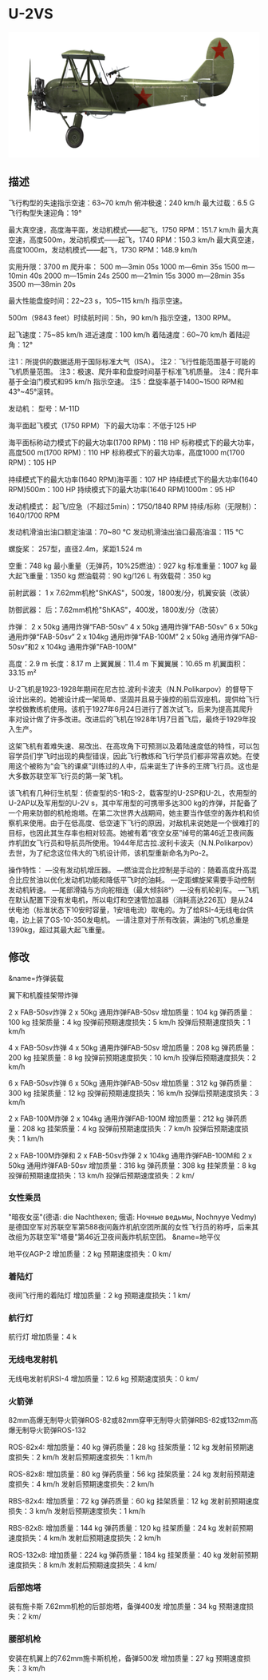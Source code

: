 # U-2VS

![u2vs](../images/u2vs.png)

## 描述


飞行构型的失速指示空速：63~70 km/h
俯冲极速：240 km/h
最大过载：6.5 G
飞行构型失速迎角：19°

最大真空速，高度海平面，发动机模式——起飞，1750 RPM：151.7 km/h
最大真空速，高度500m，发动机模式——起飞，1740 RPM：150.3 km/h
最大真空速，高度1000m，发动机模式——起飞，1730 RPM：148.9 km/h

实用升限：3700 m
爬升率：
500 m—3min 05s
1000 m—6min 35s
1500 m—10min 40s
2000 m—15min 24s
2500 m—21min 15s
3000 m—28min 35s
3500 m—38min 20s

最大性能盘旋时间：22~23 s，105~115 km/h 指示空速。

500m（9843 feet）时续航时间：5h，90 km/h 指示空速，1300 RPM。

起飞速度：75~85 km/h
进近速度：100 km/h
着陆速度：60~70 km/h
着陆迎角：12°

注1：所提供的数据适用于国际标准大气（ISA）。
注2：飞行性能范围基于可能的飞机质量范围。
注3：极速、爬升率和盘旋时间基于标准飞机质量。
注4：爬升率基于全油门模式和95 km/h 指示空速。
注5：盘旋率基于1400~1500 RPM和 43°~45°滚转。

发动机：
型号：M-11D

海平面起飞模式（1750 RPM）下的最大功率：不低于125 HP

海平面标称动力模式下的最大功率(1700 RPM)：118 HP
标称模式下的最大功率，高度500 m(1700 RPM)：110 HP
标称模式下的最大功率，高度1000 m(1700 RPM)：105 HP

持续模式下的最大功率(1640 RPM)海平面：107 HP
持续模式下的最大功率(1640 RPM)500m：100 HP
持续模式下的最大功率(1640 RPM)1000m：95 HP

发动机模式：
起飞/应急（不超过5min）：1750/1840 RPM
持续/标称（无限制）：1640/1700 RPM

发动机滑油出油口额定油温：70~80 °C
发动机滑油出油口最高油温：115 °C

螺旋桨：
257型，直径2.4m，桨距1.524 m

空重：748 kg
最小重量（无弹药，10%25燃油）：927 kg
标准重量：1007 kg
最大起飞重量：1350 kg
燃油载荷：90 kg/126 L
有效载荷：350 kg

前射武器：
1 x 7.62mm机枪"ShKAS"，500发，1800发/分，机翼安装（改装）

防御武器：
后：7.62mm机枪"ShKAS"，400发，1800发/分（改装）

炸弹：
2 x 50kg 通用炸弹“FAB-50sv”
4 x 50kg 通用炸弹“FAB-50sv”
6 x 50kg 通用炸弹“FAB-50sv”
2 x 104kg 通用炸弹“FAB-100M”
2 x 50kg 通用炸弹“FAB-50sv”和2 x 104kg 通用炸弹"FAB-100M"

高度：2.9 m
长度：8.17 m
上翼翼展：11.4 m
下翼翼展：10.65 m
机翼面积：33.15 m²

U-2飞机是1923-1928年期间在尼古拉.波利卡波夫（N.N.Polikarpov）的督导下设计出来的。她被设计成一架简单、坚固并且易于操控的前后双座机，提供给飞行学校做教练机使用。该机于1927年6月24日进行了首次试飞，后来为提高其爬升率对设计做了许多改进。改进后的飞机在1928年1月7日首飞后，最终于1929年投入生产。

这架飞机有着难失速、易改出、在高攻角下可预测以及着陆速度低的特性，可以包容学员们学飞时出现的典型错误，因此飞行教练和飞行学员们都非常喜欢她。在使用这个被称为“会飞的课桌”训练过的人中，后来诞生了许多的王牌飞行员。这也是大多数苏联空军飞行员的第一架飞机。

该飞机有几种衍生机型：侦查型的S-1和S-2，载客型的U-2SP和U-2L，农用型的U-2AP以及军用型的U-2V s，其中军用型的可携带多达300 kg的炸弹，并配备了一个用来防御的机枪炮塔。在第二次世界大战期间，她主要当作低空的轰炸机和侦察机来使用。由于在低高度、低空速下飞行的原因，对敌机来说她是一个很难打的目标，也因此其生存率也相对较高。她被有着“夜空女巫”绰号的第46近卫夜间轰炸机团女飞行员和导航员所使用。1944年尼古拉.波利卡波夫（N.N.Polikarpov）去世，为了纪念这位伟大的飞机设计师，该机型重新命名为Po-2。

操作特性：
—没有发动机增压器。
—燃油混合比控制是手动的：随着高度升高混合比应贫油以优化发动机功能和降低平飞时的油耗。
—定距螺旋桨需要手动控制发动机转速。
—尾部滑撬与方向舵相连（最大倾斜8°）
—没有机轮刹车。
—飞机在默认配置下没有发电机，所以电灯和空速管加温器（消耗高达226瓦）是从24伏电池（标准状态下10安时容量，1安培电流）取电的。为了给RSI-4无线电台供电，边上装了GS-10-350发电机。
—请注意对于所有改装，满油的飞机总重是1390kg，超过其最大起飞重量。

## 修改
&name=炸弹装载

翼下和机腹挂架带炸弹

2 x FAB-50sv炸弹
2 x 50kg 通用炸弹FAB-50sv
增加质量：104 kg
弹药质量：100 kg
挂架质量：4 kg
投弹前预期速度损失：5 km/h
投弹后预期速度损失：1 km/h

4 x FAB-50sv炸弹
4 x 50kg 通用炸弹FAB-50sv
增加质量：208 kg
弹药质量：200 kg
挂架质量：8 kg
投弹前预期速度损失：10 km/h
投弹后预期速度损失：2 km/h

6 x FAB-50sv炸弹
6 x 50kg 通用炸弹FAB-50sv
增加质量：312 kg
弹药质量：300 kg
挂架质量：12 kg
投弹前预期速度损失：16 km/h
投弹后预期速度损失：3 km/h

2 x FAB-100M炸弹
2 x 104kg 通用炸弹FAB-100M
增加质量：212 kg
弹药质量：208 kg
挂架质量：4 kg
投弹前预期速度损失：7 km/h
投弹后预期速度损失：1 km/h

2 x FAB-100M炸弹和 2 x FAB-50sv炸弹
2 x 104kg 通用炸弹FAB-100M和 2 x 50kg 通用炸弹FAB-50sv
增加质量：316 kg
弹药质量：308 kg
挂架质量：8 kg
投弹前预期速度损失：13 km/h
投弹后预期速度损失：2 km/
### 女性乘员

"暗夜女巫"(德语: die Nachthexen; 俄语: Ночные ведьмы, Nochnyye Vedmy)是德国空军对苏联空军第588夜间轰炸机航空团所属的女性飞行员的称呼，后来其改组为苏联空军"塔曼"第46近卫夜间轰炸机航空团。
&name=地平仪

地平仪AGP-2
增加质量：2 kg
预期速度损失：0 km/
### 着陆灯

夜间飞行用的着陆灯
增加质量：2 kg
预期速度损失：1 km/
### 航行灯

航行灯
增加质量：4 k
### 无线电发射机

无线电发射机RSI-4
增加质量：12.6 kg
预期速度损失：0 km/
### 火箭弹

82mm高爆无制导火箭弹ROS-82或82mm穿甲无制导火箭弹RBS-82或132mm高爆无制导火箭弹ROS-132

ROS-82x4:
增加质量：40 kg
弹药质量：28 kg
挂架质量：12 kg
发射前预期速度损失：2 km/h
发射后预期速度损失：1 km/h

ROS-82x8:
增加质量：80 kg
弹药质量：56 kg
挂架质量：24 kg
发射前预期速度损失：4 km/h
发射后预期速度损失：2 km/h

RBS-82x4:
增加质量：72 kg
弹药质量：60 kg
挂架质量：12 kg
发射前预期速度损失：3 km/h
发射后预期速度损失：1 km/h

RBS-82x8:
增加质量：144 kg
弹药质量：120 kg
挂架质量：24 kg
发射前预期速度损失：4 km/h
发射后预期速度损失：2 km/h

ROS-132x8:
增加质量：224 kg
弹药质量：184 kg
挂架质量：40 kg
发射前预期速度损失：8 km/h
发射后预期速度损失：4 km/
### 后部炮塔

装有施卡斯 7.62mm机枪的后部炮塔，备弹400发
增加质量：34 kg
预期速度损失：2 km/
### 腰部机枪

安装在机翼上的7.62mm施卡斯机枪，备弹500发
增加质量：27 kg
预期速度损失：3 km/h